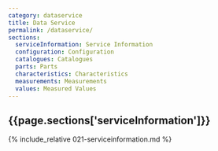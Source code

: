 ```yaml
---
category: dataservice
title: Data Service
permalink: /dataservice/
sections:
  serviceInformation: Service Information
  configuration: Configuration
  catalogues: Catalogues
  parts: Parts
  characteristics: Characteristics
  measurements: Measurements
  values: Measured Values
---
```


## {{page.sections['serviceInformation']}}

{% include_relative 021-serviceinformation.md %}
